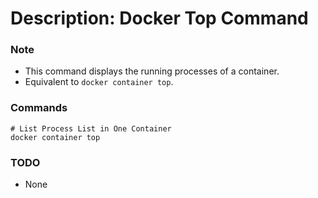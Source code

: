 # Description: Docker Top Command

### Note
* This command displays the running processes of a container.
* Equivalent to `docker container top`.

### Commands
```
# List Process List in One Container
docker container top
```

### TODO
* None
